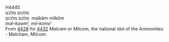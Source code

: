 <body>
  <p>H4445<br>  מלכּום    מלכּם  <br> מַלכָּם  מִלכּוֹם  ‎  malkâm  milkôm  <br><i>mal-kawm‘,</i> <i>mil-kome‘ </i><br>From <a href="h4428.htm">4428</a> for <a href="h4432.htm">4432</a>  <i>Malcam</i> or <i>Milcom</i>, the national idol of the Ammonites: - Malcham, Milcom.<br></p>
 </body>